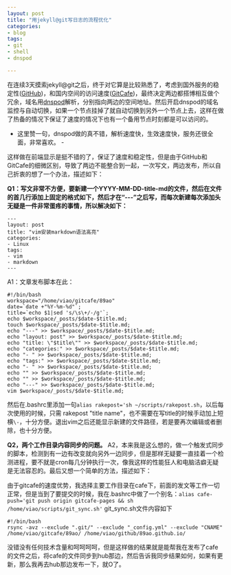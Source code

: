 ```yaml
---
layout: post
title: "用jekyll@git写日志的流程优化"
categories:
- blog 
tags:
- git
- shell
- dnspod

---
```


在连续3天摸索jekyll@git之后，终于对它算是比较熟悉了，考虑到国外服务的稳定性([GitHub](https://github.com/))，和国内空间的访问速度([GitCafe](https://gitcafe.com))，最终决定两边都搭博相互做个冗余，域名用[dnspod](https://www.dnspod.cn/)解析，分别指向两边的空间地址。然后开启dnspod的域名监控与自动切换，如果一个节点挂掉了就自动切换到另外一个节点上去，这样在做了热备的情况下保证了速度的情况下也有一个备用节点时刻都是可以访问的。

- 这里赞一句，dnspod做的真不错，解析速度快，生效速度快，服务还很全面，非常喜欢。 -

这样做在前端显示是挺不错的了，保证了速度和稳定性，但是由于GitHub和GitCafe的细微区别，导致了两边不能整合到一起，一次写文，两边发布，所以自己折衷的想了一个办法，描述如下：

**Q1：写文非常不方便，要新建一个YYYY-MM-DD-title-md的文件，然后在文件的首几行添加上固定的格式如下，然后才在“---”之后写，而每次新建每次添加头无疑是一件非常蛋疼的事情，所以解决如下：**

	---
	layout: post
	title: "vim安装markdown语法高亮"
	categories:
	- Linux
	tags:
	- vim
	- markdown
	---
A1：文章发布脚本在此：

	#!/bin/bash
	workspace="/home/viao/gitcafe/89ao"
	date=`date +"%Y-%m-%d"`;
	title=`echo $1|sed 's/\s\+/-/g'`;
	echo $workspace/_posts/$date-$title.md;
	touch $workspace/_posts/$date-$title.md;
	echo "---" >> $workspace/_posts/$date-$title.md;
	echo "layout: post" >> $workspace/_posts/$date-$title.md;
	echo "title: \"$title\"" >> $workspace/_posts/$date-$title.md;
	echo "categories:" >> $workspace/_posts/$date-$title.md;
	echo "- " >> $workspace/_posts/$date-$title.md;
	echo "tags:" >> $workspace/_posts/$date-$title.md;
	echo "- " >> $workspace/_posts/$date-$title.md;
	echo "" >> $workspace/_posts/$date-$title.md;
	echo "" >> $workspace/_posts/$date-$title.md;
	echo "---" >> $workspace/_posts/$date-$title.md;
	vim $workspace/_posts/$date-$title.md;

然后在.bashrc里添加一句`alias rakepost='sh ~/scripts/rakepost.sh`，以后每次使用的时候，只需 rakepost "title name"，也不需要在写title的时候手动加上短横` \- `，十分方便。退出vim之后还能显示新建的文件路径，若是要再次编辑或者删除，也十分方便。

**Q2，两个工作目录内容同步的问题。**
A2，本来我是这么想的，做一个触发式同步的脚本，检测到有一边有改变就向另外一边同步，但是那样无疑要一直挂着一个检测进程，要不就是cron每几分钟执行一次，像我这样的性能狂人和电脑洁癖无疑是无法容忍的。最后又想一个简单的方法，描述如下：

由于gitcafe的速度优势，我选择主要工作目录在cafe下，前面的发文等工作一切正常，但是当到了要提交的时候，我在.bashrc中做了一个别名：`alias cafe-push='git push origin gitcafe-pages && sh /home/viao/scripts/git_sync.sh'`
git_sync.sh文件内容如下

	#!/bin/bash
	rsync -avz --exclude ".git/" --exclude "_config.yml" --exclude "CNAME" /home/viao/gitcafe/89ao/ /home/viao/github/89ao.github.io/

没错没有任何技术含量和呵呵呵呵，但是这样做的结果就是能帮我在发布了cafe的文件之后，将cafe的文件同步到hub那边，然后告诉我同步结果如何，如果有更新，那么我再去hub那边发布一下，就O了。
